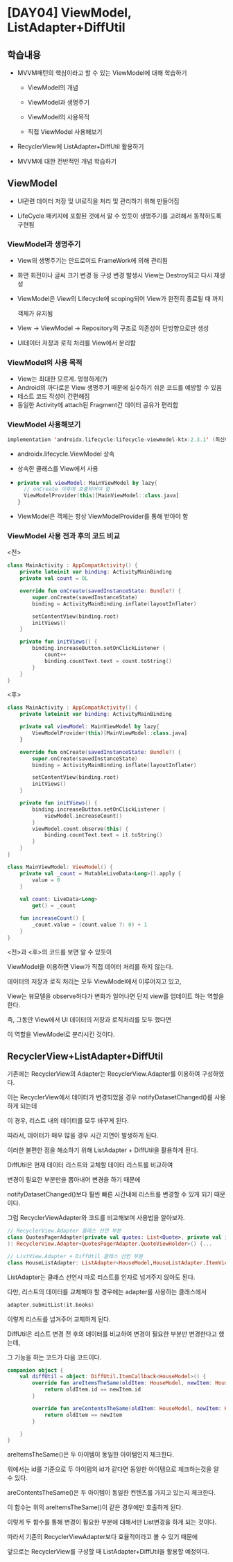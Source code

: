 # [DAY04] ViewModel, ListAdapter+DiffUtil

## 학습내용

- MVVM패턴의 핵심이라고 할 수 있는 ViewModel에 대해 학습하기

  - ViewModel의 개념

  - ViewModel과 생명주기

  - ViewModel의 사용목적

  - 직접 ViewModel 사용해보기

    

- RecyclerView에 ListAdapter+DiffUtil 활용하기

  

- MVVM에 대한 전반적인 개념 학습하기



## ViewModel

- UI관련 데이터 저장 및 UI로직을 처리 및 관리하기 위해 만들어짐

- LifeCycle 패키지에 포함된 것에서 알 수 있듯이 생명주기를 고려해서 동작하도록 구현됨

  

### ViewModel과 생명주기

- View의 생명주기는 안드로이드 FrameWork에 의해 관리됨

- 화면 회전이나 글씨 크기 변경 등 구성 변경 발생시 View는 Destroy되고 다시 재생성

- ViewModel은 View의 Lifecycle에 scoping되어 View가 완전히 종료될 때 까지

  객체가 유지됨

- View -> ViewModel -> Repository의 구조로 의존성이 단방향으로만 생성

- UI데이터 저장과 로직 처리를 View에서 분리함



### ViewModel의 사용 목적

- View는 최대한 모르게. 멍청하게(?)
- Android의 까다로운 View 생명주기 때문에 실수하기 쉬운 코드를 예방할 수 있음
- 테스트 코드 작성이 간편해짐
- 동일한 Activity에 attach된 Fragment간 데이터 공유가 편리함



### ViewModel 사용해보기

```kotlin
implementation 'androidx.lifecycle:lifecycle-viewmodel-ktx:2.3.1' (최신버전)
```

- androidx.lifecycle.ViewModel 상속
- 상속한 클래스를 View에서 사용

- ```kotlin
  private val viewModel: MainViewModel by lazy{
  	// onCreate 이후에 호출되어야 함
  	ViewModelProvider(this)[MainViewModel::class.java]
  }
  ```

- ViewModel은 객체는 항상 ViewModelProvider를 통해 받아야 함

  

### ViewModel 사용 전과 후의 코드 비교

<전>

```kotlin
class MainActivity : AppCompatActivity() {
    private lateinit var binding: ActivityMainBinding
    private val count = 0L

    override fun onCreate(savedInstanceState: Bundle?) {
        super.onCreate(savedInstanceState)
        binding = ActivityMainBinding.inflate(layoutInflater)

        setContentView(binding.root)
        initViews()
    }

    private fun initViews() {
        binding.increaseButton.setOnClickListener {
            count++
            binding.countText.text = count.toString()
        }
    }
}

```



<후>

```kotlin
class MainActivity : AppCompatActivity() {
    private lateinit var binding: ActivityMainBinding

    private val viewModel: MainViewModel by lazy{
        ViewModelProvider(this)[MainViewModel::class.java]
    }

    override fun onCreate(savedInstanceState: Bundle?) {
        super.onCreate(savedInstanceState)
        binding = ActivityMainBinding.inflate(layoutInflater)

        setContentView(binding.root)
        initViews()
    }

    private fun initViews() {
        binding.increaseButton.setOnClickListener {
            viewModel.increaseCount()
        }
        viewModel.count.observe(this) {
            binding.countText.text = it.toString()
        }
    }
}

class MainViewModel: ViewModel() {
    private val _count = MutableLiveData<Long>().apply {
        value = 0
    }
    
    val count: LiveData<Long>
        get() = _count

    fun increaseCount() {
        _count.value = (count.value ?: 0) + 1
    }
}
```

<전>과 <후>의 코드를 보면 알 수 있듯이

ViewModel을 이용하면 View가 직접 데이터 처리를 하지 않는다.

데이터의 저장과 로직 처리는 모두 ViewModel에서 이루어지고 있고,

View는 뷰모델을 observe하다가 변화가 일어나면 단지 view를 업데이트 하는 역할을 한다.



즉, 그동안 View에서 UI 데이터의 저장과 로직처리를 모두 했다면

이 역할을 ViewModel로 분리시킨 것이다.







## RecyclerView+ListAdapter+DiffUtil

기존에는 RecyclerView의 Adapter는 RecyclerView.Adapter를 이용하여 구성하였다.



이는 RecyclerView에서 데이터가 변경되었을 경우 notifyDatasetChanged()를 사용하게 되는데

이 경우, 리스트 내의 데이터를 모두 바꾸게 된다.

따라서, 데이터가 매우 많을 경우 시간 지연이 발생하게 된다.



이러한 불편한 점을 해소하기 위해 ListAdapter + DiffUtil을 활용하게 된다.

DiffUtil은 현재 데이터 리스트와 교체할 데이터 리스트를 비교하여

변경이 필요한 부분만을 뽑아내어 변경을 하기 때문에

notifyDatasetChanged()보다 훨씬 빠른 시간내에 리스트를 변경할 수 있게 되기 때문이다.



그럼 RecyclerViewAdapter와 코드를 비교해보며 사용법을 알아보자.

```kotlin
// RecyclerView.Adapter 클래스 선언 부분
class QuotesPagerAdapter(private val quotes: List<Quote>, private val isNameRevealed: Boolean
): RecyclerView.Adapter<QuotesPagerAdapter.QuoteViewHolder>() {...

// ListView.Adapter + DiffUtil 클래스 선언 부분
class HouseListAdapter: ListAdapter<HouseModel,HouseListAdapter.ItemViewHolder>(diffUtil) { inner class ItemViewHolder(private val view: View): RecyclerView.ViewHolder(view) { ...

```

ListAdapter는 클래스 선언시 따로 리스트를 인자로 넘겨주지 않아도 된다.

다만, 리스트의 데이터를 교체해야 할 경우에는 adapter를 사용하는 클래스에서

```kotlin
adapter.submitList(it.books)
```

이렇게 리스트를 넘겨주어 교체하게 된다.



DiffUtil은 리스트 변경 전 후의 데이터를 비교하여 변경이 필요한 부분만 변경한다고 했는데,

그 기능을 하는 코드가 다음 코드이다.

```kotlin
companion object {
    val diffUtil = object: DiffUtil.ItemCallback<HouseModel>() {
        override fun areItemsTheSame(oldItem: HouseModel, newItem: HouseModel): Boolean {
            return oldItem.id == newItem.id
        }

        override fun areContentsTheSame(oldItem: HouseModel, newItem: HouseModel): Boolean {
            return oldItem == newItem
        }

    }
}
```

areItemsTheSame()은 두 아이템이 동일한 아이템인지 체크한다.

위에서는 id를 기준으로 두 아이템의 id가 같다면 동일한 아이템으로 체크하는것을 알 수 있다.



areContentsTheSame()은 두 아이템이 동일한 컨텐츠를 가지고 있는지 체크한다.

이 함수는 위의 areItemsTheSame()이 같은 경우에만 호출하게 된다.



이렇게 두 함수를 통해 변경이 필요한 부분에 대해서만 List변경을 하게 되는 것이다.



따라서 기존의 RecyclerViewAdapter보다 효율적이라고 볼 수 있기 때문에

앞으로는 RecyclerView를 구성할 때 ListAdapter+DiffUtil을 활용할 예정이다.